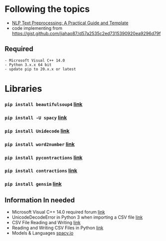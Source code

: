 # Following the topics
* [ NLP Text Preprocessing: A Practical Guide and Template][1]
* code implementing from https://gist.github.com/jiahao87/d57a2535c2ed7315390920ea9296d79f
## Required
    - Microsoft Visual C++ 14.0 
    - Python 3.x.x 64 bit 
    - update pip to 20.x.x or latest
# Libraries
### `pip install beautifulsoup4` [link](https://pypi.org/project/beautifulsoup4/)
### `pip install -U spacy` [link](https://spacy.io/usage)
### `pip install Unidecode` [link](https://pypi.org/project/Unidecode/)
### `pip install word2number` [link](https://pypi.org/project/word2number/)
### `pip install pycontractions` [link](https://pypi.org/project/pycontractions/)
### `pip install contractions` [link](https://pypi.org/project/contractions/)
### `pip install gensim` [link](https://pypi.org/project/gensim/)


## Information In needed
* Microsoft Visual C++ 14.0 required forum [link](https://answers.microsoft.com/en-us/windows/forum/all/microsoft-visual-c-140/6f0726e2-6c32-4719-9fe5-aa68b5ad8e6d)
* UnicodeDecodeError in Python 3 when importing a CSV file [link](https://stackoverflow.com/questions/12752313/unicodedecodeerror-in-python-3-when-importing-a-csv-file)
* CSV File Reading and Writing [link](https://docs.python.org/3/library/csv.html)
* Reading and Writing CSV Files in Python [link](https://realpython.com/python-csv/)
* Models & Languages [spacy.io](https://spacy.io/usage/models)

    
[1]: https://towardsdatascience.com/nlp-text-preprocessing-a-practical-guide-and-template-d80874676e79